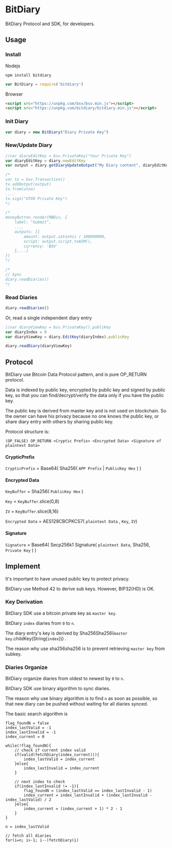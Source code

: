 # BitDiary
BitDiary Protocol and SDK, for developers. 

## Usage

### Install

Nodejs

~~~shell
npm install bitdiary
~~~

~~~ javascript
var BitDiary = require('bitdiary')
~~~

Browser

~~~html
<script src="https://unpkg.com/bsv/bsv.min.js"></script>
<script src="https://unpkg.com/bitdiary/bitdiary.min.js"></script>
~~~

### Init Diary

~~~javascript
var diary = new BitDiary("Diary Private Key")
~~~

### New/Update Diary

~~~javascript
//var diaryEditKey = bsv.PrivateKey("Your Private Key")
var diaryEditKey = diary.newEditKey
var output = diary.getDiaryUpdateOutput("My Diary content", diaryEditKey)

/*
var tx = bsv.Transaction()
tx.addOutput(output)
tx.from(utxo)
....
tx.sign("UTXO Private Key")
*/

/*
moneyButton.render(MBDiv, {
    label: "Submit",
    ...,
    outputs: [{
        amount: output.satoshis / 100000000,
        script: output.script.toASM(),
        currency: 'BSV'
	},...]
})
*/

/*
// Sync
diary.readDiaries()
*/
~~~

### Read Diaries

~~~javascript
diary.readDiaries()
~~~

Or, read a single independent diary entry

~~~javascript
//var diaryViewKey = bsv.PrivateKey().publcKey
var diaryIndex = 0
var diaryViewKey = diary.EditKey(diaryIndex).publicKey

diary.readDiary(diaryViewKey)
~~~

## Protocol

BitDiary use Bitcoin Data Protocol pattern, and is pure OP_RETURN protocol.

Data is indexed by public key, encrypted by public key and signed by public key, so that you can find/decrypt/verify the data only if you have the public key.

The public key is derived from master key and is not used on blockchain. So the owner can have his privacy because no one knows the public key, or share diary entry with others by sharing public key.

Protocol structure is:

~~~
(OP_FALSE) OP_RETURN <Cryptic Prefix> <Encrypted Data> <Signature of plaintext Data>
~~~

#### CrypticPrefix

`CrypticPrefix` = Base64( Sha256( `APP Prefix` | `PublicKey Hex` ) )

#### Encrypted Data

`KeyBuffer` = Sha256( `PublicKey Hex` )

`Key` = `KeyBuffer`.slice(0,8)

`IV` = `KeyBuffer`.slice(8,16)

`Encrypted Data` = AES128CBCPKCS7( `plaintext Data` , `Key`, `IV`)

#### Signature

`Signature` = Base64( Secp256k1 Signature( `plaintext Data`, Sha256, `Private Key` ) )

## Implement

It's important to have unused public key to protect privacy.

BitDiary use Method 42 to derive sub keys. However, BIP32(HD) is OK.

### Key Derivation

BitDiary SDK use a bitcoin private key as `master key`.

BitDiary `index` diaries from `0` to `n`.

The diary entry's key is derived by Sha256Sha256(`master key`.childKey(String(`index`))) .

The reason why use sha256sha256 is to prevent retrieving `master key` from subkey.

### Diaries Organize

BitDiary organize diaries from oldest to newest by `0` to `n`.

BitDiary SDK use binary algorithm to sync diaries.

The reason why use binary algorithm is to find `n` as soon as possible, so that new diary can be pushed without waiting for all diaries synced.  

The basic search algorithm is 

~~~
flag_foundN = false
index_lastValid = -1
index_lastInvalid = -1
index_current = 0

while(!flag_foundN){
	// check if current index valid
	if(valid(fetchDiary(index_current))){
		index_lastValid = index_current
	}else{
		index_lastInvalid = index_current
	}
	
	// next index to check
	if(index_lastInvalid != -1){
		flag_foundN = (index_lastValid == index_lastInvalid - 1)
		index_current = index_lastInvalid + (index_lastInvalid - index_lastValid) / 2
	}else{
		index_current = (index_current + 1) * 2 - 1
	}
}

n = index_lastValid

// fetch all diaries
for(i=n; i>-1; i--)fetchDiary(i)

~~~





